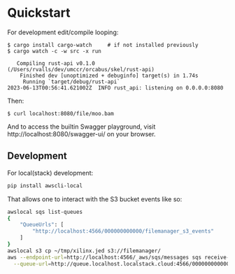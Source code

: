 # Quickstart

For development edit/compile looping:

```
$ cargo install cargo-watch     # if not installed previously
$ cargo watch -c -w src -x run

   Compiling rust-api v0.1.0 (/Users/rvalls/dev/umccr/orcabus/skel/rust-api)
    Finished dev [unoptimized + debuginfo] target(s) in 1.74s
     Running `target/debug/rust-api`
2023-06-13T00:56:41.621002Z  INFO rust_api: listening on 0.0.0.0:8080
```

Then:

```
$ curl localhost:8080/file/moo.bam
```

And to access the builtin Swagger playground, visit http://localhost:8080/swagger-ui/ on your browser.

## Development

For local(stack) development:

```sh
pip install awscli-local
```

That allows one to interact with the S3 bucket events like so:

```sh
awslocal sqs list-queues
{
    "QueueUrls": [
        "http://localhost:4566/000000000000/filemanager_s3_events"
    ]
}
awslocal s3 cp ~/tmp/xilinx.jed s3://filemanager/
aws --endpoint-url=http://localhost:4566/_aws/sqs/messages sqs receive-message \
  --queue-url=http://queue.localhost.localstack.cloud:4566/000000000000/filemanager_s3_events
```
